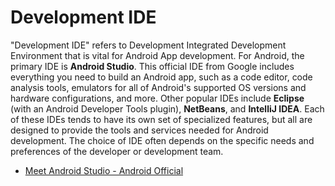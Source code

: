 # Development IDE

"Development IDE" refers to Development Integrated Development Environment that is vital for Android App development. For Android, the primary IDE is **Android Studio**. This official IDE from Google includes everything you need to build an Android app, such as a code editor, code analysis tools, emulators for all of Android's supported OS versions and hardware configurations, and more. Other popular IDEs include **Eclipse** (with an Android Developer Tools plugin), **NetBeans**, and **IntelliJ IDEA**. Each of these IDEs tends to have its own set of specialized features, but all are designed to provide the tools and services needed for Android development. The choice of IDE often depends on the specific needs and preferences of the developer or development team.

- [Meet Android Studio - Android Official](https://developer.android.com/studio/intro?hl=en)
